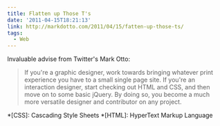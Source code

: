 ```yaml
---
title: Flatten up Those T's
date: '2011-04-15T18:21:13'
link: http://markdotto.com/2011/04/15/fatten-up-those-ts/
tags:
  - Web
---
```

Invaluable advise from Twitter's Mark Otto:

> If you're a graphic designer, work towards bringing whatever print experience you have to a small single page site. If you're an interaction designer, start checking out HTML and CSS, and then move on to some basic jQuery. By doing so, you become a much more versatile designer and contributor on any project.

*[CSS]: Cascading Style Sheets
*[HTML]: HyperText Markup Language
